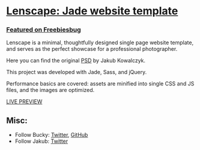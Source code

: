 # [Lenscape: Jade website template](http://buckymaler.com/Lenscape)

### [Featured on Freebiesbug](http://freebiesbug.com/code-stuff/Lenscape-one-page-html-template-photographers/)

Lenscape is a minimal, thoughtfully designed single page website template, and serves as the perfect showcase for a professional photographer.

Here you can find the original [PSD](https://symu.co/freebies/templates-4/Lenscape-psd-template/)
by Jakub Kowalczyk.

This project was developed with Jade, Sass, and jQuery.

Performance basics are covered: assets are minified into single CSS and JS files, and the images are optimized.

[LIVE PREVIEW](http://buckymaler.com/Lenscape)

## Misc:

* Follow Bucky: [Twitter](https://twitter.com/BuckyMaler), [GitHub](https://github.com/BuckyMaler)
* Follow Jakub: [Twitter](https://twitter.com/jakubdesign)
